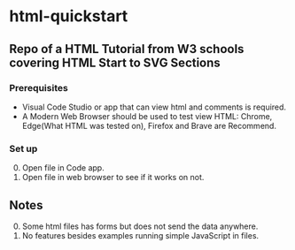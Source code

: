 # html-quickstart

## Repo of a HTML Tutorial from W3 schools covering HTML Start to SVG Sections

### Prerequisites 

- Visual Code Studio or app that can view html and comments is required.
- A Modern Web Browser should be used to test view HTML: Chrome, Edge(What HTML was tested on), Firefox and Brave are Recommend.

### Set up

0. Open file in Code app.
1. Open file in web browser to see if it works on not.

## Notes

0. Some html files has forms but does not send the data anywhere.
1. No features besides examples running simple JavaScript in files.
